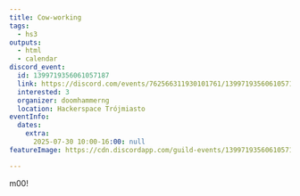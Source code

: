 ```yaml
---
title: Cow-working
tags:
  - hs3
outputs:
  - html
  - calendar
discord_event:
  id: 1399719356061057187
  link: https://discord.com/events/762566311930101761/1399719356061057187
  interested: 3
  organizer: doomhammerng
  location: Hackerspace Trójmiasto
eventInfo:
  dates:
    extra:
      2025-07-30 10:00-16:00: null
featureImage: https://cdn.discordapp.com/guild-events/1399719356061057187/5f3e9b76f319c967232194625095b629.png?size=1024

---
```


m00!
